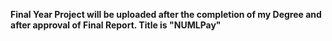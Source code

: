 **Final Year Project will be uploaded after the completion of my Degree and after approval of Final Report. Title is "NUMLPay"**

